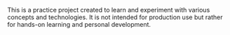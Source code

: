 This is a practice project created to learn and experiment with various concepts and technologies. It is not intended for production use but rather for hands-on learning and personal development.
